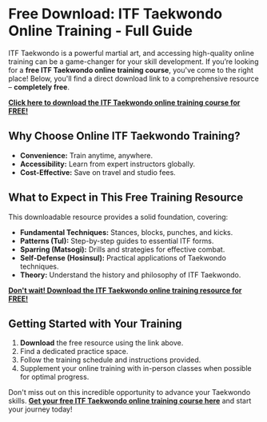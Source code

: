 # Free Download: ITF Taekwondo Online Training - Full Guide

ITF Taekwondo is a powerful martial art, and accessing high-quality online training can be a game-changer for your skill development. If you’re looking for a **free ITF Taekwondo online training course**, you've come to the right place! Below, you'll find a direct download link to a comprehensive resource – **completely free**.

[**Click here to download the ITF Taekwondo online training course for FREE!**](https://udemywork.com/itf-taekwondo-online-training)

## Why Choose Online ITF Taekwondo Training?

*   **Convenience:** Train anytime, anywhere.
*   **Accessibility:** Learn from expert instructors globally.
*   **Cost-Effective:** Save on travel and studio fees.

## What to Expect in This Free Training Resource

This downloadable resource provides a solid foundation, covering:

*   **Fundamental Techniques:** Stances, blocks, punches, and kicks.
*   **Patterns (Tul):** Step-by-step guides to essential ITF forms.
*   **Sparring (Matsogi):** Drills and strategies for effective combat.
*   **Self-Defense (Hosinsul):** Practical applications of Taekwondo techniques.
*   **Theory:** Understand the history and philosophy of ITF Taekwondo.

[**Don't wait! Download the ITF Taekwondo online training resource for FREE!**](https://udemywork.com/itf-taekwondo-online-training)

## Getting Started with Your Training

1.  **Download** the free resource using the link above.
2.  Find a dedicated practice space.
3.  Follow the training schedule and instructions provided.
4.  Supplement your online training with in-person classes when possible for optimal progress.

Don't miss out on this incredible opportunity to advance your Taekwondo skills. **[Get your free ITF Taekwondo online training course here](https://udemywork.com/itf-taekwondo-online-training)** and start your journey today!
